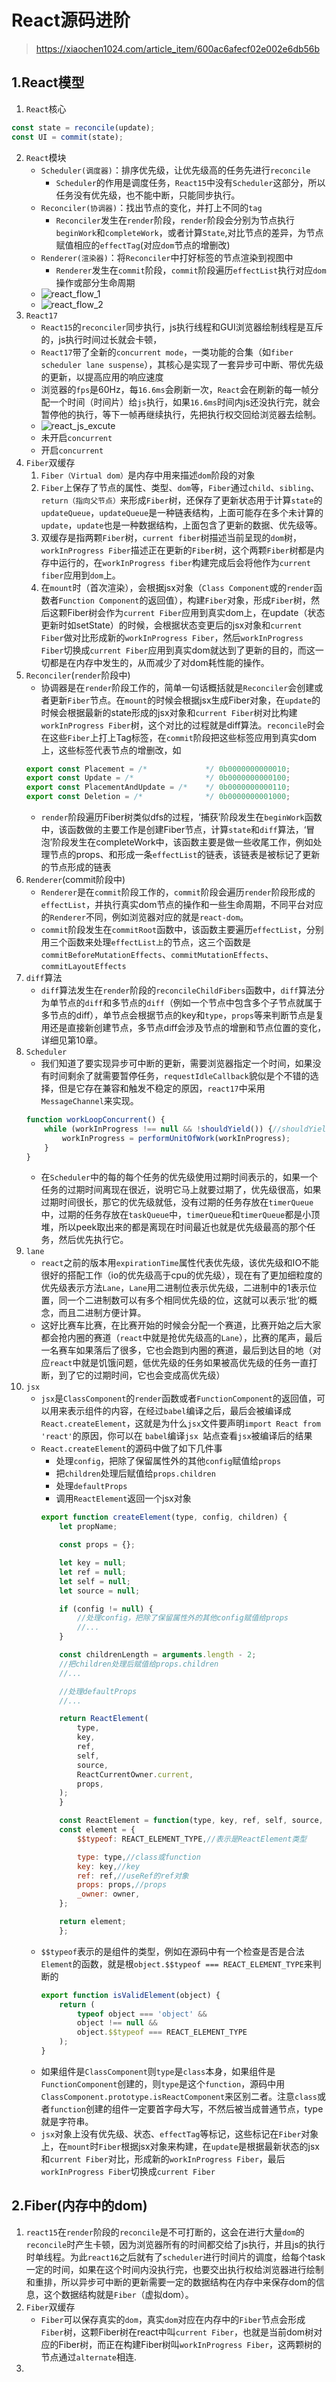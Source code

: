 # React源码进阶
> https://xiaochen1024.com/article_item/600ac6afecf02e002e6db56b
## 1.React模型
1. `React`核心
```js
const state = reconcile(update);
const UI = commit(state);
```
2. `React`模块
    * `Scheduler(调度器)`：排序优先级，让优先级高的任务先进行`reconcile`
        * `Scheduler`的作用是调度任务，`React15`中没有`Scheduler`这部分，所以任务没有优先级，也不能中断，只能同步执行。
    * `Reconciler(协调器)`：找出节点的变化，并打上不同的`tag`
        * `Reconciler`发生在`render`阶段，`render`阶段会分别为节点执行`beginWork`和`completeWork`，或者计算`State`,对比节点的差异，为节点赋值相应的`effectTag`(对应`dom`节点的增删改)
    * `Renderer(渲染器)`：将`Reconciler`中打好标签的节点渲染到视图中
        * `Renderer`发生在`commit`阶段，`commit`阶段遍历`effectList`执行对应`dom`操作或部分生命周期
    * ![react_flow_1](https://github.com/bearnew/picture/blob/master/markdown_v2/2021/react%E6%BA%90%E7%A0%81/react_flow_1.png?raw=true) 
    * ![react_flow_2](https://github.com/bearnew/picture/blob/master/markdown_v2/2021/react%E6%BA%90%E7%A0%81/react_flow.png?raw=true)
3. `React17`
    * `React15`的`reconciler`同步执行，js执行线程和GUI浏览器绘制线程是互斥的，js执行时间过长就会卡顿，
    * `React17`带了全新的`concurrent mode`，一类功能的合集（如`fiber scheduler lane suspense`），其核心是实现了一套异步可中断、带优先级的更新，以提高应用的响应速度
    * 浏览器的`fps`是60Hz，每`16.6ms`会刷新一次，`React`会在刷新的每一帧分配一个时间（时间片）给`js`执行，如果`16.6ms`时间内js还没执行完，就会暂停他的执行，等下一帧再继续执行，先把执行权交回给浏览器去绘制。
    * ![react_js_excute]()
    * 未开启`concurrent`
    * 开启`concurrent`
4. `Fiber`双缓存
    1. `Fiber（Virtual dom）`是内存中用来描述`dom`阶段的对象
    2. `Fiber`上保存了节点的属性、类型、`dom`等，`Fiber`通过`child`、`sibling`、`return（指向父节点）`来形成`Fiber`树，还保存了更新状态用于计算`state`的`updateQueue`，`updateQueue`是一种链表结构，上面可能存在多个未计算的`update`，`update`也是一种数据结构，上面包含了更新的数据、优先级等。
    3. 双缓存是指两颗`Fiber`树，`current fiber`树描述当前呈现的`dom`树，`workInProgress Fiber`描述正在更新的`Fiber`树，这个两颗`Fiber`树都是内存中运行的，在`workInProgress fiber`构建完成后会将他作为`current fiber`应用到`dom`上。
    4. 在`mount`时（首次渲染），会根据jsx对象（`Class Component`或的`render`函数者`Function Component`的返回值），构建`Fiber`对象，形成`Fiber`树，然后这颗Fiber树会作为`current Fiber`应用到真实dom上，在update（状态更新时如setState）的时候，会根据状态变更后的jsx对象和`current Fiber`做对比形成新的`workInProgress Fiber`，然后`workInProgress Fiber`切换成`current Fiber`应用到真实dom就达到了更新的目的，而这一切都是在内存中发生的，从而减少了对dom耗性能的操作。
5. `Reconciler`(`render`阶段中)
    * 协调器是在`render`阶段工作的，简单一句话概括就是`Reconciler`会创建或者更新`Fiber`节点。在`mount`的时候会根据jsx生成Fiber对象，在`update`的时候会根据最新的state形成的jsx对象和`current Fiber`树对比构建`workInProgress Fiber`树，这个对比的过程就是diff算法。`reconcile`时会在这些`Fiber`上打上Tag标签，在`commit`阶段把这些标签应用到真实dom上，这些标签代表节点的增删改，如
    ```js
    export const Placement = /*             */ 0b0000000000010;
    export const Update = /*                */ 0b0000000000100;
    export const PlacementAndUpdate = /*    */ 0b0000000000110;
    export const Deletion = /*              */ 0b0000000001000;
    ```
    * `render`阶段遍历Fiber树类似dfs的过程，‘捕获’阶段发生在`beginWork`函数中，该函数做的主要工作是创建Fiber节点，计算`state`和`diff`算法，‘冒泡’阶段发生在completeWork中，该函数主要是做一些收尾工作，例如处理节点的props、和形成一条`effectList`的链表，该链表是被标记了更新的节点形成的链表
6. `Renderer`(commit阶段中)
    * `Renderer`是在`commit`阶段工作的，`commit`阶段会遍历`render`阶段形成的`effectList`，并执行真实dom节点的操作和一些生命周期，不同平台对应的`Renderer`不同，例如浏览器对应的就是`react-dom`。
    * `commit`阶段发生在`commitRoot`函数中，该函数主要遍历`effectList`，分别用三个函数来处理`effectList上`的节点，这三个函数是`commitBeforeMutationEffects`、`commitMutationEffects`、`commitLayoutEffects`
7. `diff`算法
    * `diff`算法发生在`render`阶段的`reconcileChildFibers`函数中，`diff`算法分为单节点的`diff`和多节点的`diff`（例如一个节点中包含多个子节点就属于多节点的diff），单节点会根据节点的key和`type`，`props`等来判断节点是复用还是直接新创建节点，多节点diff会涉及节点的增删和节点位置的变化，详细见第10章。
8. `Scheduler`
    * 我们知道了要实现异步可中断的更新，需要浏览器指定一个时间，如果没有时间剩余了就需要暂停任务，`requestIdleCallback`貌似是个不错的选择，但是它存在兼容和触发不稳定的原因，`react17`中采用`MessageChannel`来实现。
    ```js
    function workLoopConcurrent() {
        while (workInProgress !== null && !shouldYield()) {//shouldYield判断是否暂停任务
            workInProgress = performUnitOfWork(workInProgress); 
        }
    }
    ```
    * 在`Scheduler`中的每的每个任务的优先级使用过期时间表示的，如果一个任务的过期时间离现在很近，说明它马上就要过期了，优先级很高，如果过期时间很长，那它的优先级就低，没有过期的任务存放在`timerQueue`中，过期的任务存放在`taskQueue`中，`timerQueue`和`timerQueue`都是小顶堆，所以peek取出来的都是离现在时间最近也就是优先级最高的那个任务，然后优先执行它。
9. `lane`
    * `react`之前的版本用`expirationTime`属性代表优先级，该优先级和IO不能很好的搭配工作（io的优先级高于cpu的优先级），现在有了更加细粒度的优先级表示方法`Lane`，`Lane`用二进制位表示优先级，二进制中的1表示位置，同一个二进制数可以有多个相同优先级的位，这就可以表示‘批’的概念，而且二进制方便计算。
    * 这好比赛车比赛，在比赛开始的时候会分配一个赛道，比赛开始之后大家都会抢内圈的赛道（`react`中就是抢优先级高的`Lane`），比赛的尾声，最后一名赛车如果落后了很多，它也会跑到内圈的赛道，最后到达目的地（对应`react`中就是饥饿问题，低优先级的任务如果被高优先级的任务一直打断，到了它的过期时间，它也会变成高优先级）
10. `jsx`
    * `jsx`是`ClassComponent`的`render`函数或者`FunctionComponent`的返回值，可以用来表示组件的内容，在经过`babel`编译之后，最后会被编译成`React.createElement`，这就是为什么`jsx`文件要声明`import React from 'react'`的原因，你可以在 `babel`编译`jsx `站点查看`jsx`被编译后的结果
    * `React.createElement`的源码中做了如下几件事
        * 处理`config`，把除了保留属性外的其他`config`赋值给`props`
        * 把`children`处理后赋值给`props.children`
        * 处理`defaultProps`
        * 调用`ReactElement`返回一个jsx对象
        ```js
        export function createElement(type, config, children) {
            let propName;

            const props = {};

            let key = null;
            let ref = null;
            let self = null;
            let source = null;

            if (config != null) {
                //处理config，把除了保留属性外的其他config赋值给props
                //...
            }

            const childrenLength = arguments.length - 2;
            //把children处理后赋值给props.children
            //...

            //处理defaultProps
            //...

            return ReactElement(
                type,
                key,
                ref,
                self,
                source,
                ReactCurrentOwner.current,
                props,
            );
            }

            const ReactElement = function(type, key, ref, self, source, owner, props) {
            const element = {
                $$typeof: REACT_ELEMENT_TYPE,//表示是ReactElement类型

                type: type,//class或function
                key: key,//key
                ref: ref,//useRef的ref对象
                props: props,//props
                _owner: owner,
            };

            return element;
            };
        ```
    * `$$typeof`表示的是组件的类型，例如在源码中有一个检查是否是合法`Element`的函数，就是根`object.$$typeof === REACT_ELEMENT_TYPE`来判断的
        ```js
        export function isValidElement(object) {
            return (
                typeof object === 'object' &&
                object !== null &&
                object.$$typeof === REACT_ELEMENT_TYPE
            );
        }
        ```
    * 如果组件是`ClassComponent`则`type`是`class`本身，如果组件是`FunctionComponent`创建的，则`type`是这个`function`，源码中用`ClassComponent.prototype.isReactComponent`来区别二者。注意`class`或者`function`创建的组件一定要首字母大写，不然后被当成普通节点，type就是字符串。
    * `jsx`对象上没有优先级、状态、`effectTag`等标记，这些标记在`Fiber`对象上，在`mount`时`Fiber`根据jsx对象来构建，在`update`是根据最新状态的jsx和`current Fiber`对比，形成新的`workInProgress Fiber`，最后`workInProgress Fiber`切换成`current Fiber`
## 2.Fiber(内存中的dom)
1. `react15`在`render`阶段的`reconcile`是不可打断的，这会在进行大量`dom`的`reconcile`时产生卡顿，因为浏览器所有的时间都交给了js执行，并且js的执行时单线程。为此`react16`之后就有了`scheduler`进行时间片的调度，给每个task一定的时间，如果在这个时间内没执行完，也要交出执行权给浏览器进行绘制和重排，所以异步可中断的更新需要一定的数据结构在内存中来保存dom的信息，这个数据结构就是`Fiber`（虚拟dom）。 
2. `Fiber`双缓存
    * `Fiber`可以保存真实的`dom`，真实`dom`对应在内存中的`Fiber`节点会形成`Fiber`树，这颗Fiber树在react中叫`current Fiber`，也就是当前dom树对应的Fiber树，而正在构建Fiber树叫`workInProgress Fiber`，这两颗树的节点通过`alternate`相连.
3. 